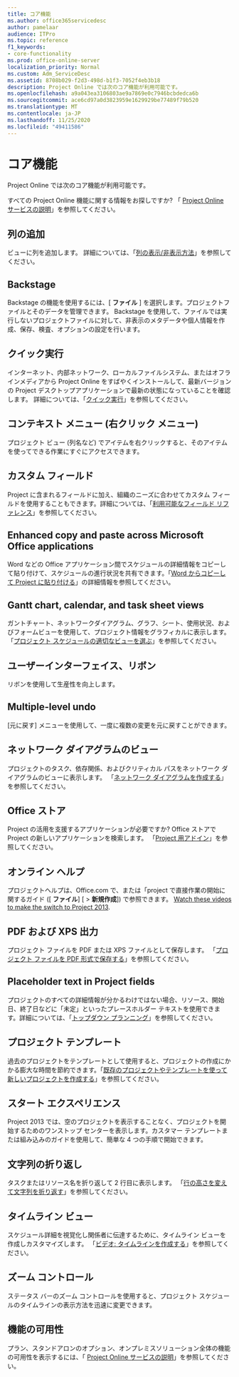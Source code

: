 ```yaml
---
title: コア機能
ms.author: office365servicedesc
author: pamelaar
audience: ITPro
ms.topic: reference
f1_keywords:
- core-functionality
ms.prod: office-online-server
localization_priority: Normal
ms.custom: Adm_ServiceDesc
ms.assetid: 8708b029-f2d3-498d-b1f3-7052f4eb3b18
description: Project Online では次のコア機能が利用可能です。
ms.openlocfilehash: a9a043ea3106803ae9a7869e0c7946bcbdedca6b
ms.sourcegitcommit: ace6cd97a0d3823959e1629929be77489f79b520
ms.translationtype: MT
ms.contentlocale: ja-JP
ms.lasthandoff: 11/25/2020
ms.locfileid: "49411586"
---
```

# <a name="core-functionality"></a>コア機能

Project Online では次のコア機能が利用可能です。
  
すべての Project Online 機能に関する情報をお探しですか? 「 [Project Online サービスの説明](project-online-service-description.md)」を参照してください。
  
## <a name="add-columns"></a>列の追加

ビューに列を追加します。 詳細については、「[列の表示/非表示方法](https://go.microsoft.com/fwlink/p/?LinkId=271343)」を参照してください。
  
## <a name="backstage"></a>Backstage

Backstage の機能を使用するには、[ **ファイル** ] を選択します。プロジェクトファイルとそのデータを管理できます。 Backstage を使用して、ファイルでは実行しないプロジェクトファイルに対して、非表示のメタデータや個人情報を作成、保存、検査、オプションの設定を行います。 
  
## <a name="click-to-run"></a>クイック実行

インターネット、内部ネットワーク、ローカルファイルシステム、またはオフラインメディアから Project Online をすばやくインストールして、最新バージョンの Project デスクトップアプリケーションで最新の状態になっていることを確認します。 詳細については、「[クイック実行](https://go.microsoft.com/fwlink/p/?LinkId=271596)」を参照してください。
  
## <a name="contextual-right-click-menus"></a>コンテキスト メニュー (右クリック メニュー)

プロジェクト ビュー (列名など) でアイテムを右クリックすると、そのアイテムを使ってできる作業にすぐにアクセスできます。
  
## <a name="custom-fields"></a>カスタム フィールド

Project に含まれるフィールドに加え、組織のニーズに合わせてカスタム フィールドを使用することもできます。詳細については、「[利用可能なフィールド リファレンス](https://support.office.com/article/615a4563-1cc3-40f4-b66f-1b17e793a460)」を参照してください。
  
## <a name="enhanced-copy-and-paste-across-microsoft-office-applications"></a>Enhanced copy and paste across Microsoft Office applications

Word などの Office アプリケーション間でスケジュールの詳細情報をコピーして貼り付けて、スケジュールの進行状況を共有できます。「[Word からコピーして Project に貼り付ける](https://go.microsoft.com/fwlink/p/?LinkId=271330)」の詳細情報を参照してください。
  
## <a name="gantt-chart-calendar-and-task-sheet-views"></a>Gantt chart, calendar, and task sheet views

ガントチャート、ネットワークダイアグラム、グラフ、シート、使用状況、およびフォームビューを使用して、プロジェクト情報をグラフィカルに表示します。 「[プロジェクト スケジュールの適切なビューを選ぶ](https://go.microsoft.com/fwlink/?LinkId=402905)」を参照してください。
  
## <a name="user-interface-the-ribbon"></a>ユーザーインターフェイス、リボン

リボンを使用して生産性を向上します。

## <a name="multiple-level-undo"></a>Multiple-level undo

[元に戻す] メニューを使用して、一度に複数の変更を元に戻すことができます。
  
## <a name="network-diagram-view"></a>ネットワーク ダイアグラムのビュー

プロジェクトのタスク、依存関係、およびクリティカル パスをネットワーク ダイアグラムのビューに表示します。 「[ネットワーク ダイアグラムを作成する](https://go.microsoft.com/fwlink/p/?LinkId=271338)」を参照してください。
  
## <a name="office-store"></a>Office ストア

Project の活用を支援するアプリケーションが必要ですか? Office ストアで Project の新しいアプリケーションを検索します。 「[Project 用アドイン](https://go.microsoft.com/fwlink/?LinkId=273883)」を参照してください。
  
## <a name="online-help"></a>オンライン ヘルプ

プロジェクトヘルプは、Office.com で、または「project で直接作業の開始に関するガイド ([ **ファイル**] [ \> **新規作成**]) で参照できます。 [Watch these videos to make the switch to Project 2013](https://go.microsoft.com/fwlink/p/?LinkId=271325).
  
## <a name="pdf-and-xps-output"></a>PDF および XPS 出力

プロジェクト ファイルを PDF または XPS ファイルとして保存します。 「[プロジェクト ファイルを PDF 形式で保存する](https://go.microsoft.com/fwlink/p/?LinkId=271350)」を参照してください。
  
## <a name="placeholder-text-in-project-fields"></a>Placeholder text in Project fields

プロジェクトのすべての詳細情報が分かるわけではない場合、リソース、開始日、終了日などに「未定」といったプレースホルダー テキストを使用できます。詳細については、「[トップダウン プランニング](https://go.microsoft.com/fwlink/p/?LinkId=271333)」を参照してください。
  
## <a name="project-templates"></a>プロジェクト テンプレート

過去のプロジェクトをテンプレートとして使用すると、プロジェクトの作成にかかる膨大な時間を節約できます。「[既存のプロジェクトやテンプレートを使って新しいプロジェクトを作成する](https://go.microsoft.com/fwlink/p/?LinkId=271328)」を参照してください。
  
## <a name="start-experience"></a>スタート エクスペリエンス

Project 2013 では、空のプロジェクトを表示することなく、プロジェクトを開始するためのワンストップ センターを表示します。カスタマー テンプレートまたは組み込みのガイドを使用して、簡単な 4 つの手順で開始できます。
  
## <a name="text-wrap"></a>文字列の折り返し

タスクまたはリソース名を折り返して 2 行目に表示します。 「[行の高さを変えて文字列を折り返す](https://go.microsoft.com/fwlink/p/?LinkId=271344)」を参照してください。
  
## <a name="timeline-view"></a>タイムライン ビュー

スケジュール詳細を視覚化し関係者に伝達するために、タイムライン ビューを作成しカスタマイズします。 「[ビデオ: タイムラインを作成する](https://go.microsoft.com/fwlink/?LinkId=402912)」を参照してください。
  
## <a name="zoom-controls"></a>ズーム コントロール

ステータス バーのズーム コントロールを使用すると、プロジェクト スケジュールのタイムラインの表示方法を迅速に変更できます。 
  
## <a name="feature-availability"></a>機能の可用性

プラン、スタンドアロンのオプション、オンプレミスソリューション全体の機能の可用性を表示するには、「 [Project Online サービスの説明](project-online-service-description.md)」を参照してください。
